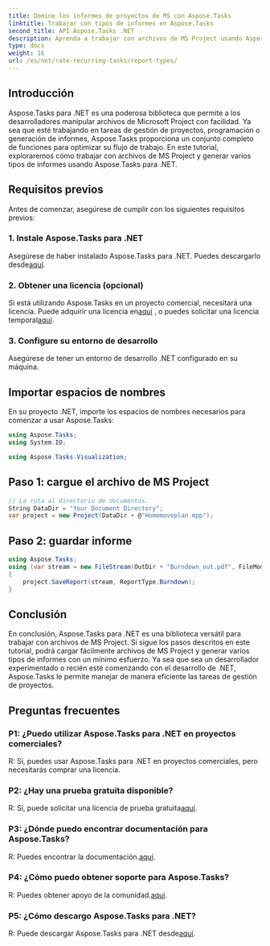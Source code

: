 ```yaml
---
title: Domine los informes de proyectos de MS con Aspose.Tasks
linktitle: Trabajar con tipos de informes en Aspose.Tasks
second_title: API Aspose.Tasks .NET
description: Aprenda a trabajar con archivos de MS Project usando Aspose.Tasks para .NET. Genere varios tipos de informes sin esfuerzo.
type: docs
weight: 16
url: /es/net/rate-recurring-tasks/report-types/
---
```

## Introducción
Aspose.Tasks para .NET es una poderosa biblioteca que permite a los desarrolladores manipular archivos de Microsoft Project con facilidad. Ya sea que esté trabajando en tareas de gestión de proyectos, programación o generación de informes, Aspose.Tasks proporciona un conjunto completo de funciones para optimizar su flujo de trabajo. En este tutorial, exploraremos cómo trabajar con archivos de MS Project y generar varios tipos de informes usando Aspose.Tasks para .NET.
## Requisitos previos
Antes de comenzar, asegúrese de cumplir con los siguientes requisitos previos:
### 1. Instale Aspose.Tasks para .NET
 Asegúrese de haber instalado Aspose.Tasks para .NET. Puedes descargarlo desde[aquí](https://releases.aspose.com/tasks/net/).
### 2. Obtener una licencia (opcional)
 Si está utilizando Aspose.Tasks en un proyecto comercial, necesitará una licencia. Puede adquirir una licencia en[aquí](https://purchase.aspose.com/buy) , o puedes solicitar una licencia temporal[aquí](https://purchase.aspose.com/temporary-license/).
### 3. Configure su entorno de desarrollo
Asegúrese de tener un entorno de desarrollo .NET configurado en su máquina.

## Importar espacios de nombres
En su proyecto .NET, importe los espacios de nombres necesarios para comenzar a usar Aspose.Tasks:
```csharp
using Aspose.Tasks;
using System.IO;

using Aspose.Tasks.Visualization;
```

## Paso 1: cargue el archivo de MS Project
```csharp
// La ruta al directorio de documentos.
String DataDir = "Your Document Directory";
var project = new Project(DataDir + @"Homemoveplan.mpp");
```
## Paso 2: guardar informe
```csharp
using Aspose.Tasks;
using (var stream = new FileStream(OutDir + "Burndown_out.pdf", FileMode.Create))
{
    project.SaveReport(stream, ReportType.Burndown);
}
```

## Conclusión
En conclusión, Aspose.Tasks para .NET es una biblioteca versátil para trabajar con archivos de MS Project. Si sigue los pasos descritos en este tutorial, podrá cargar fácilmente archivos de MS Project y generar varios tipos de informes con un mínimo esfuerzo. Ya sea que sea un desarrollador experimentado o recién esté comenzando con el desarrollo de .NET, Aspose.Tasks le permite manejar de manera eficiente las tareas de gestión de proyectos.
## Preguntas frecuentes
### P1: ¿Puedo utilizar Aspose.Tasks para .NET en proyectos comerciales?
R: Sí, puedes usar Aspose.Tasks para .NET en proyectos comerciales, pero necesitarás comprar una licencia.
### P2: ¿Hay una prueba gratuita disponible?
 R: Sí, puede solicitar una licencia de prueba gratuita[aquí](https://releases.aspose.com/tasks/net/).
### P3: ¿Dónde puedo encontrar documentación para Aspose.Tasks?
 R: Puedes encontrar la documentación.[aquí](https://reference.aspose.com/tasks/net/).
### P4: ¿Cómo puedo obtener soporte para Aspose.Tasks?
 R: Puedes obtener apoyo de la comunidad.[aquí](https://forum.aspose.com/c/tasks/15).
### P5: ¿Cómo descargo Aspose.Tasks para .NET?
 R: Puede descargar Aspose.Tasks para .NET desde[aquí](https://releases.aspose.com/tasks/net/).